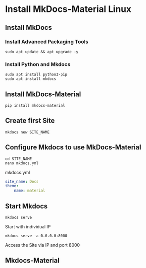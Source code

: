 # Install MkDocs-Material Linux

## Install MkDocs

### Install Advanced Packaging Tools

    sudo apt update && apt upgrade -y

### Install Python and Mkdocs

    sudo apt install python3-pip
    sudo apt install mkdocs

## Install MkDocs-Material

    pip install mkdocs-material

## Create first Site

    mkdocs new SITE_NAME

## Configure Mkdocs to use MkDocs-Material

    cd SITE_NAME
    nano mkdocs.yml

mkdocs.yml
````yml
site_name: Docs
theme:
    name: material
````

## Start Mkdocs

    mkdocs serve

Start with individual IP

    mkdocs serve -a 0.0.0.0:8000

Access the Site via IP and port 8000

## Mkdocs-Material
